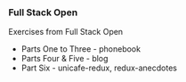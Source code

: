 ### Full Stack Open 

Exercises from Full Stack Open

- Parts One to Three - phonebook
- Parts Four & Five - blog
- Part Six - unicafe-redux, redux-anecdotes
